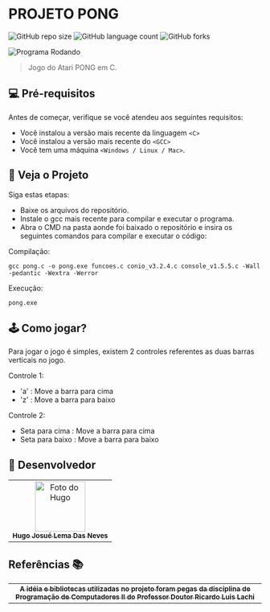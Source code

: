 # PROJETO PONG

![GitHub repo size](https://img.shields.io/github/repo-size/iuricode/README-template?style=for-the-badge)
![GitHub language count](https://img.shields.io/github/languages/count/iuricode/README-template?style=for-the-badge)
![GitHub forks](https://img.shields.io/github/forks/iuricode/README-template?style=for-the-badge)

<img src="/video-programa/" alt="Programa Rodando">

> Jogo do Atari PONG em C.

## 💻 Pré-requisitos

Antes de começar, verifique se você atendeu aos seguintes requisitos:

- Você instalou a versão mais recente da linguagem `<C>`
- Você instalou a versão mais recente do `<GCC>`
- Você tem uma máquina `<Windows / Linux / Mac>`.

## 🚀 Veja o Projeto

Siga estas etapas:

- Baixe os arquivos do repositório.
- Instale o gcc mais recente para compilar e executar o programa.
- Abra o CMD na pasta aonde foi baixado o repositório e insira os seguintes comandos para compilar e executar o código:

Compilação:

``` 
gcc pong.c -o pong.exe funcoes.c conio_v3.2.4.c console_v1.5.5.c -Wall -pedantic -Wextra -Werror

```

Execução:

```
pong.exe
```

## 🕹️ Como jogar?

Para jogar o jogo é simples, existem 2 controles referentes as duas barras verticais no jogo.

Controle 1:
- 'a' : Move a barra para cima
- 'z' : Move a barra para baixo

Controle 2:
- Seta para cima : Move a barra para cima
- Seta para baixo : Move a barra para baixo  

## 🤝 Desenvolvedor
<table>
    <td align="center">
      <a href="https://github.com/MusgoNato" title="Perfil Github">
        <img src="https://avatars.githubusercontent.com/u/131496781?v=4" width="100px;" alt="Foto do Hugo"/><br>
        <sub>
          <b>Hugo Josué Lema Das Neves</b>
        </sub>
      </a>
    </td>
  </tr>
</table>

## Referências 📚
<table>
    <td align="center">
      <a href="https://www.comp.uems.br/~ricardo/PCII/" title="Link do Projeto">
        <sub>
          <b>A idéia e bibliotecas utilizadas no projeto foram pegas da disciplina de Programação de Computadores II do Professor Doutor Ricardo Luis Lachi</b>
        </sub>
      </a>
    </td>
  </tr>
</table>